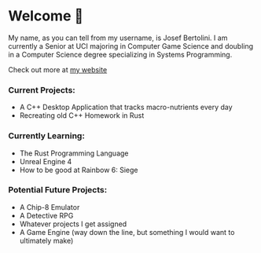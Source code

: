 # Welcome 👋

My name, as you can tell from my username, is Josef Bertolini. I am currently a Senior at UCI majoring in Computer Game Science and doubling in a Computer Science degree specializing in Systems Programming. 

Check out more at [my website](josefbertolini.github.io "Personal Website")

### Current Projects:
  * A C++ Desktop Application that tracks macro-nutrients every day
  * Recreating old C++ Homework in Rust

### Currently Learning:
  * The Rust Programming Language
  * Unreal Engine 4
  * How to be good at Rainbow 6: Siege

### Potential Future Projects:
  * A Chip-8 Emulator
  * A Detective RPG
  * Whatever projects I get assigned
  * A Game Engine (way down the line, but something I would want to ultimately make)

<!--
**JosefBertolini/JosefBertolini** is a ✨ _special_ ✨ repository because its `README.md` (this file) appears on your GitHub profile.

Here are some ideas to get you started:

- 🔭 I’m currently working on ...
- 🌱 I’m currently learning ...
- 👯 I’m looking to collaborate on ...
- 🤔 I’m looking for help with ...
- 💬 Ask me about ...
- 📫 How to reach me: ...
- 😄 Pronouns: ...
- ⚡ Fun fact: ...
-->
